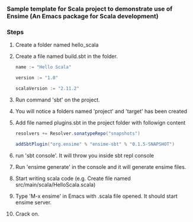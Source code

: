 ### Sample template for Scala project to demonstrate use of Ensime (An Emacs package for Scala development)

### Steps

1. Create a folder named hello_scala
2. Create a file named build.sbt in the folder.

    ``` scala
    name := "Hello Scala"

    version := "1.0"

    scalaVersion := "2.11.2"
    ``` 
    
3. Run command 'sbt' on the project.
4. You will notice a folders named 'project' and 'target' has been created
5. Add file named plugins.sbt in the project folder with followign content

    ``` scala
    resolvers += Resolver.sonatypeRepo("snapshots")

    addSbtPlugin("org.ensime" % "ensime-sbt" % "0.1.5-SNAPSHOT")
    ```

6. run 'sbt console'. It will throw you inside sbt repl console
7. Run 'ensime generate' in the console and it will generate ensime files.
8. Start writing scala code (e.g. Create file named src/main/scala/HelloScala.scala)
9. Type 'M-x ensime' in Emacs with .scala file opened. It should start ensime server.
10. Crack on.
